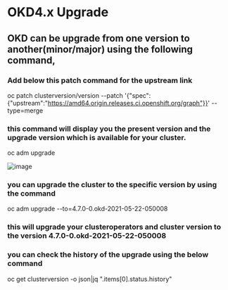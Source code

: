 # OKD4.x Upgrade
## OKD can be upgrade from one version to another(minor/major) using the following command,

### Add below this patch command for the upstream link

oc patch clusterversion/version --patch '{"spec":{"upstream":"https://amd64.origin.releases.ci.openshift.org/graph"}}' --type=merge

### this command will display you the present version and the upgrade version which is available for your cluster.

oc adm upgrade

![image](https://user-images.githubusercontent.com/16441282/146516099-9a57ea7c-7ed9-48d7-a992-5c0d0fbe6ec9.png)

### you can upgrade the cluster to the specific version by using the command

oc adm upgrade --to=4.7.0-0.okd-2021-05-22-050008

### this will upgrade your clusteroperators and cluster version to the version 4.7.0-0.okd-2021-05-22-050008 

### you can check the history of the upgrade using the below command

oc get clusterversion -o json|jq ".items[0].status.history"
